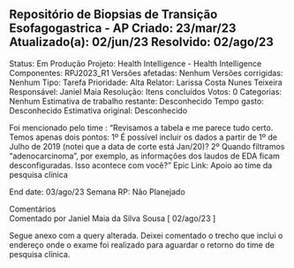 ## Repositório de Biopsias de Transição Esofagogastrica - AP Criado: 23/mar/23  Atualizado(a): 02/jun/23  Resolvido: 02/ago/23
Status:	Em Produção
Projeto:	Health Intelligence - Health Intelligence
Componentes:	RPJ2023_R1 
Versões afetadas:	Nenhum 
Versões corrigidas:	Nenhum 
Tipo: 	Tarefa 	Prioridade: 	Alta 
Relator: 	Larissa Costa Nunes Teixeira 
Responsável: Janiel Maia 
Resolução: 	Itens concluídos 	Votos: 	0 
Categorias: 	Nenhum 
Estimativa de trabalho restante:	Desconhecido 
Tempo gasto:	Desconhecido 
Estimativa original:	Desconhecido 

Foi mencionado pelo time : 
“Revisamos a tabela e me parece tudo certo. Temos apenas dois pontos:
1º É possível incluir os dados a partir de 1º de Julho de 2019 (notei que a data de corte está Jan/20)?
2º Quando filtramos “adenocarcinoma”, por exemplo, as informações dos laudos de EDA ficam desconfiguradas. Isso acontece com você?”
Epic Link:	Apoio ao time da pesquisa clínica 

End date:	03/ago/23 
Semana RP:	Não Planejado 

 Comentários  	 
Comentado por Janiel Maia da Silva Sousa [ 02/ago/23 ] 

Segue anexo com a query alterada.
Deixei comentado o trecho que inclui o endereço onde o exame foi realizado para aguardar o retorno do time de pesquisa clínica.
